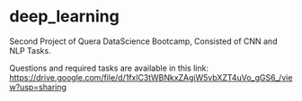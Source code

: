 # deep_learning

Second Project of Quera DataScience Bootcamp, Consisted of CNN and NLP Tasks.

Questions and required tasks are available in this link:
https://drive.google.com/file/d/1fxlC3tWBNkxZAgiW5vbXZT4uVo_gGS6_/view?usp=sharing
